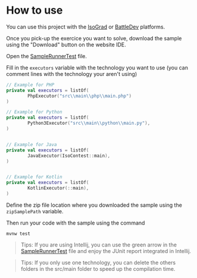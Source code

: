 # How to use

You can use this project with the [IsoGrad](https://www.isograd.com/FR/solutionconcours.php) or [BattleDev](https://battledev.blogdumoderateur.com/) platforms.

Once you pick-up the exercice you want to solve, download the sample using the "Download" button on the website IDE.

Open the [SampleRunnerTest](src/test/kotlin/com/github/yakanet/battledev/junit/SampleRunnerTest.kt) file.

Fill in the `executors` variable with the technology you want to use (you can comment lines with the technology your aren't using)

```kotlin
// Example for PHP
private val executors = listOf(
        PhpExecutor("src\\main\\php\\main.php")
)

// Example for Python
private val executors = listOf(
        Python3Executor("src\\main\\python\\main.py"),
)


// Example for Java
private val executors = listOf(
        JavaExecutor(IsoContest::main),
)


// Example for Kotlin
private val executors = listOf(
        KotlinExecutor(::main),
)
```

Define the zip file location where you downloaded the sample using the `zipSamplePath` variable.

Then run your code with the sample using the command
```
mvnw test
```

> Tips: If you are using Intellij, you can use the green arrow in the [SampleRunnerTest](src/test/kotlin/com/github/yakanet/battledev/junit/SampleRunnerTest.kt) file and enjoy the JUnit report integrated in Intellij.

> Tips: If you only use one technology, you can delete the others folders in the src/main folder to speed up the compilation time.
